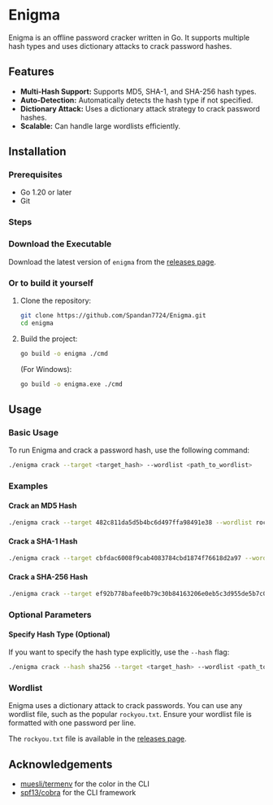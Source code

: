 # Enigma

Enigma is an offline password cracker written in Go. It supports multiple hash types and uses dictionary attacks to crack password hashes.

## Features

- **Multi-Hash Support:** Supports MD5, SHA-1, and SHA-256 hash types.
- **Auto-Detection:** Automatically detects the hash type if not specified.
- **Dictionary Attack:** Uses a dictionary attack strategy to crack password hashes.
- **Scalable:** Can handle large wordlists efficiently.

## Installation

### Prerequisites

- Go 1.20 or later
- Git

### Steps

### Download the Executable
 Download the latest version of `enigma` from the [releases page](https://github.com/Spandan7724/Enigma/releases).

 ### Or to build it yourself

1. Clone the repository:

    ```sh
    git clone https://github.com/Spandan7724/Enigma.git
    cd enigma
    ```

2. Build the project:

    ```sh
    go build -o enigma ./cmd
    ```
   (For Windows):

    ```sh
    go build -o enigma.exe ./cmd

    ```

## Usage

### Basic Usage

To run Enigma and crack a password hash, use the following command:

```sh
./enigma crack --target <target_hash> --wordlist <path_to_wordlist>
```

### Examples
#### Crack an MD5 Hash
```bash
./enigma crack --target 482c811da5d5b4bc6d497ffa98491e38 --wordlist rockyou.txt
```
#### Crack a SHA-1 Hash
```bash
./enigma crack --target cbfdac6008f9cab4083784cbd1874f76618d2a97 --wordlist rockyou.txt
```
#### Crack a SHA-256 Hash
```bash
./enigma crack --target ef92b778bafee0b79c30b84163206e0eb5c3d955de5b7c00362a9c8c775c6e9a --wordlist rockyou.txt
```
### Optional Parameters

#### Specify Hash Type (Optional)
If you want to specify the hash type explicitly, use the `--hash` flag:
```bash
./enigma crack --hash sha256 --target <target_hash> --wordlist <path_to_wordlist>
```
### Wordlist
Enigma uses a dictionary attack to crack passwords. You can use any wordlist file, such as the popular `rockyou.txt`. Ensure your wordlist file is formatted with one password per line.

The `rockyou.txt` file is available in the [releases page](https://github.com/Spandan7724/Enigma/releases).

## Acknowledgements

-   [muesli/termenv](https://github.com/muesli/termenv) for the color in the CLI
-   [spf13/cobra](https://github.com/spf13/cobra) for the CLI framework
